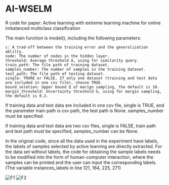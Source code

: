 # AI-WSELM
R code for paper: Active learning with extreme learning machine for online imbalanced multiclass classification

The main function is model(), including the following parameters:

	c: A trad-off between the training error and the generalization ablilty.  
	node: The number of nodes in the hidden layer.  
	threshold: Average threshold A, using for similarity query.  
	train_path: The file path of training dataset.  
	samples_number: The number of samples in the training dataset.  
	test_path: The file path of testing dataset.  
	single: TRURE or FALSE. If only one dataset (training and test data are included in one csv file), choose TRUE.  
	bound_seletion: Upper bound Q of marign sampling, the default is 10.  
	margin_threshold: Uncertainty threshold G, using for margin sampling, the default is 0.2.
	
If training data and test data are included in one csv file, single is TRUE, and the parameter train path is csv path, the test path is None. samples_number must be specified.

If training data and test data are two csv files, single is FALSE, train path and test path must be specified, samples_number can be None.

In the original code, since all the data used in the experiment have labels, the labels of samples selected by active learning are directly extracted. For the data set without labels, the code for obtaining the sample labels needs to be modified into the form of human-computer interaction, where the samples can be printed and the user can input the corresponding labels. (The variable instances_labels in line 121, 164, 225, 271)

![F1](https://user-images.githubusercontent.com/46805048/186131643-7786f663-5fa6-44c2-8320-13d099523f29.png)
![F2](https://user-images.githubusercontent.com/46805048/186131664-7b7c27eb-75ae-4f40-ac55-8f0b85aed823.png)
